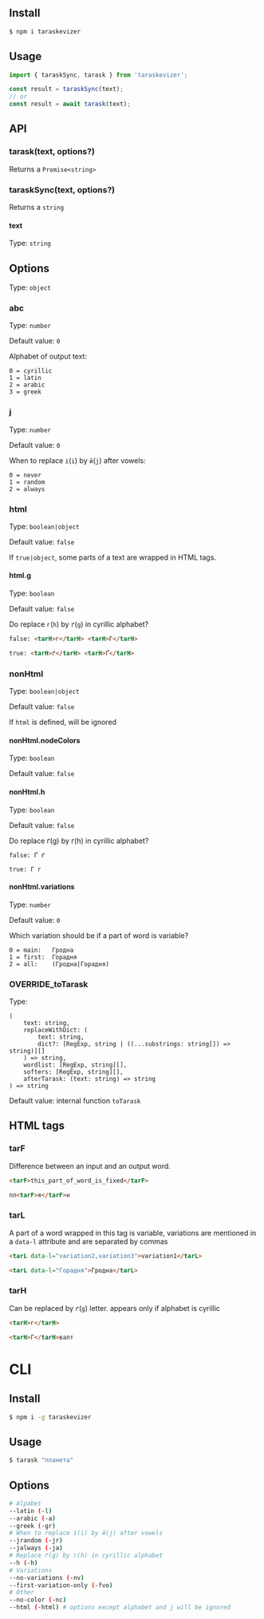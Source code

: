 ## Install

```bash
$ npm i taraskevizer
```

## Usage

```js
import { taraskSync, tarask } from 'taraskevizer';

const result = taraskSync(text);
// or
const result = await tarask(text);
```

## API

### tarask(text, options?)

Returns a `Promise<string>`

### taraskSync(text, options?)

Returns a `string`

#### text

Type: `string`

## Options

Type: `object`

### abc

Type: `number`

Default value: `0`

Alphabet of output text:

```
0 = cyrillic
1 = latin
2 = arabic
3 = greek
```

### j

Type: `number`

Default value: `0`

When to replace `і`(`i`) by `й`(`j`) after vowels:

```
0 = never
1 = random
2 = always
```

### html

Type: `boolean|object`

Default value: `false`

If `true|object`, some parts of a text are wrapped in HTML tags.

#### html.g

Type: `boolean`

Default value: `false`

Do replace `г`(`h`) by `ґ`(`g`) in cyrillic alphabet?

```html
false: <tarH>г</tarH> <tarH>Г</tarH>

true: <tarH>ґ</tarH> <tarH>Ґ</tarH>
```

### nonHtml

Type: `boolean|object`

Default value: `false`

If `html` is defined, will be ignored

#### nonHtml.nodeColors

Type: `boolean`

Default value: `false`

#### nonHtml.h

Type: `boolean`

Default value: `false`

Do replace ґ(g) by г(h) in cyrillic alphabet?

```
false: Ґ ґ

true: Г г
```

#### nonHtml.variations

Type: `number`

Default value: `0`

Which variation should be if a part of word is variable?

```
0 = main:   Гродна
1 = first:  Горадня
2 = all:    (Гродна|Горадня)
```

### OVERRIDE_toTarask

Type:

```
(
    text: string,
    replaceWithDict: (
        text: string,
        dict?: [RegExp, string | ((...substrings: string[]) => string)][]
    ) => string,
    wordlist: [RegExp, string][],
    softers: [RegExp, string][],
    afterTarask: (text: string) => string
) => string
```

Default value: internal function `toTarask`

## HTML tags

### tarF

Difference between an input and an output word.

```html
<tarF>this_part_of_word_is_fixed</tarF>

пл<tarF>я</tarF>н
```

### tarL

A part of a word wrapped in this tag is variable,
variations are mentioned in a `data-l` attribute
and are separated by commas

```html
<tarL data-l="variation2,variation3">variation1</tarL>

<tarL data-l="Горадня">Гродна</tarL>
```

### tarH

Can be replaced by `ґ`(`g`) letter. appears only if alphabet is cyrillic

```html
<tarH>г</tarH>

<tarH>Г</tarH>валт
```

# CLI

## Install

```bash
$ npm i -g taraskevizer
```

## Usage

```bash
$ tarask "планета"
```

## Options

```bash
# Alpabet
--latin (-l)
--arabic (-a)
--greek (-gr)
# When to replace і(i) by й(j) after vowels
--jrandom (-jr)
--jalways (-ja)
# Replace ґ(g) by г(h) in cyrillic alphabet
--h (-h)
# Variations
--no-variations (-nv)
--first-variation-only (-fvo)
# Other
--no-color (-nc)
--html (-html) # options except alphabet and j will be ignored
```
